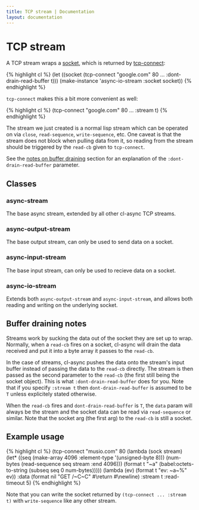 ```yaml
---
title: TCP stream | Documentation
layout: documentation
---
```


TCP stream
==========
A TCP stream wraps a [socket](/cl-async/tcp#socket), which is returned by
[tcp-connect](/cl-async/tcp#tcp-connect):

{% highlight cl %}
(let ((socket (tcp-connect "google.com" 80 ... :dont-drain-read-buffer t)))
  (make-instance 'async-io-stream :socket socket))
{% endhighlight %}

`tcp-connect` makes this a bit more convenient as well:

{% highlight cl %}
(tcp-connect "google.com" 80 ... :stream t)
{% endhighlight %}

The stream we just created is a normal lisp stream which can be operated on via
`close`, `read-sequence`, `write-sequence`, etc. One caveat is that the stream
does not block when pulling data from it, so reading from the stream should be
triggered by the `read-cb` given to `tcp-connect`.

See the [notes on buffer draining](#tcp-stream-notes) section for an explanation
of the `:dont-drain-read-buffer` parameter.

<a id="tcp-stream-classes"></a>
Classes
-------
<a id="async-stream"></a>
### async-stream
The base async stream, extended by all other cl-async TCP streams.

<a id="async-output-stream"></a>
### async-output-stream
The base output stream, can only be used to send data on a socket.

<a id="async-input-stream"></a>
### async-input-stream
The base input stream, can only be used to recieve data on a socket.

<a id="async-io-stream"></a>
### async-io-stream
Extends both `async-output-stream` and `async-input-stream`, and allows both
reading and writing on the underlying socket.

<a id="tcp-stream-notes"></a>
Buffer draining notes
---------------------
Streams work by sucking the data out of the socket they are set up to wrap.
Normally, when a `read-cb` fires on a socket, cl-async will drain the
data received and put it into a byte array it passes to the `read-cb`.

In the case of streams, cl-async pushes the data onto the stream's input buffer
instead of passing the data to the `read-cb` directly. The stream is then passed
as the second parameter to the `read-cb` (the first still being the socket
object). This is what `:dont-drain-read-buffer` does for you. Note that if you
specify `:stream t` then `dont-drain-read-buffer` is assumed to be `T` unless
explicitely stated otherwise.

When the `read-cb` fires and `dont-drain-read-buffer` is `T`, the `data` param
will always be the stream and the socket data can be read via `read-sequence` or
similar. Note that the socket arg (the first arg) to the `read-cb` is still a
socket.

<a id="tcp-stream-examples"></a>
Example usage
-------------
{% highlight cl %}
(tcp-connect "musio.com" 80
  (lambda (sock stream)
    (let* ((seq (make-array 4096 :element-type '(unsigned-byte 8)))
           (num-bytes (read-sequence seq stream :end 4096)))
      (format t "~a" (babel:octets-to-string (subseq seq 0 num-bytes)))))
  (lambda (ev) (format t "ev: ~a~%" ev))
  :data (format nil "GET /~C~C" #\return #\newline)
  :stream t
  :read-timeout 5)
{% endhighlight %}

Note that you can write the socket returned by `(tcp-connect ... :stream t)` with
`write-sequence` like any other stream.

